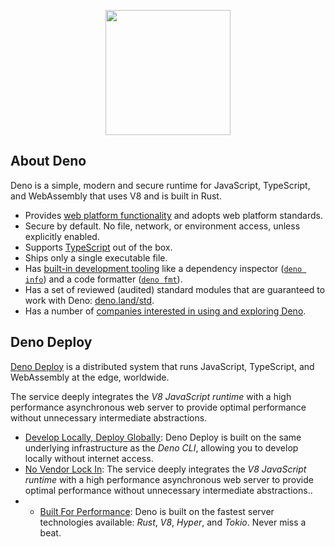 <p align="center"><a href="https://deno.land" target="_blank"><img src="https://avatars.githubusercontent.com/u/42048915?s=200&v=4" width="200"></a></p>

## About Deno

Deno is a simple, modern and secure runtime for JavaScript, TypeScript, and WebAssembly that uses V8 and is built in Rust.

- Provides [web platform functionality](https://deno.land/manual/runtime/web_platform_apis.md) and adopts web platform standards.
- Secure by default. No file, network, or environment access, unless explicitly enabled.
- Supports [TypeScript](https://deno.land/manual/typescript) out of the box.
- Ships only a single executable file.
- Has [built-in development tooling](https://deno.land/manual/tools) like a dependency inspector ([`deno info`](https://deno.land/manual/tools/dependency_inspector)) and a code formatter ([`deno fmt`](https://deno.land/manual/tools/formatter)).
- Has a set of reviewed (audited) standard modules that are guaranteed to work with Deno: [deno.land/std](https://doc.deno.land/https://deno.land/std).
- Has a number of [companies interested in using and exploring Deno](https://github.com/denoland/deno/wiki#companies-interested-in-deno).

## Deno Deploy

[Deno Deploy](https://deno.com/deploy) is a distributed system that runs JavaScript, TypeScript, and WebAssembly at the edge, worldwide.

The service deeply integrates the *V8 JavaScript runtime* with a high performance asynchronous web server to provide optimal performance without unnecessary intermediate abstractions.

- [Develop Locally, Deploy Globally](https://deno.com/deploy/docs): Deno Deploy is built on the same underlying infrastructure as the *Deno CLI*, allowing you to develop locally without internet access.
- [No Vendor Lock In](https://deno.com/deploy/docs): The service deeply integrates the *V8 JavaScript runtime* with a high performance asynchronous web server to provide optimal performance without unnecessary intermediate abstractions..
- - [Built For Performance](https://deno.com/deploy/docs): Deno is built on the fastest server technologies available: *Rust*, *V8*, *Hyper*, and *Tokio*. Never miss a beat.
